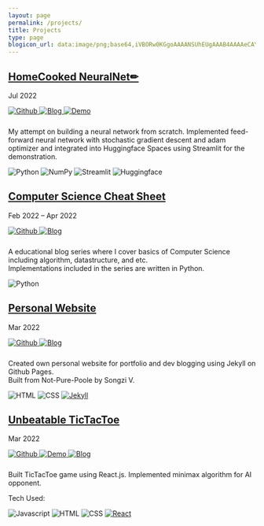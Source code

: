 ```yaml
---
layout: page
permalink: /projects/
title: Projects
type: page
blogicon_url: data:image/png;base64,iVBORw0KGgoAAAANSUhEUgAAAB4AAAAeCAYAAAA7MK6iAAAABmJLR0QA/wD/AP+gvaeTAAAAr0lEQVRIie2WYQ7CIAyFW7NjGA9ivMDisdGT4D2ePxYW1FKR0QgZ7ycj72t5NIxoaFcCcAXwQH15AHPM4jewJ6KjUV+emU8pMIygC4x55R0sQZr+Bp6kxfhIakiKcH9HrYIBOGEmXfT9rsyu07xLOo7zOiv7LpqJOMe5l+vb3AcfybfPjM3AqXpqgEfGL2o545uyL7/A0FJBMT/7tvUsWv+JEH12rGW2VVUu5VA/egKGCwNebMCA2gAAAABJRU5ErkJggg==
---
```


<!--HomeCooked NeuralNet-->
<section class="post-entry">
	<!--project header-->
	<div>
		<a href ="https://huggingface.co/spaces/kwangjong/homecooked-nn">
  		<h2 class ="post-title badge">HomeCooked NeuralNet✏</h2>
  	</a>
		<p class ="badge-right">Jul 2022</p>
	</div>
	<!--links-->
	<div style ="height: 28px;">
		<!--github-->
		<a href ="https://github.com/Kwangjong/homecooked-nn">
			<img class ="badge-right" alt="Github" src ="https://img.shields.io/badge/Github-181717.svg?&style=flat&logo=Github&logoColor=white"> 
		</a>
		<!--blog-->
		<a href ="/2022/07/09/homecooked-nn/">
			<img class ="badge-right" alt="Blog" src ="https://img.shields.io/badge/Blog-42cf8d.svg?&style=flat&logo={{page.blogicon_url}}"> 
		</a>
		<!--demo-->
		<a href ="https://huggingface.co/spaces/kwangjong/homecooked-nn">
			<img class ="badge-right" alt="Demo" src ="https://img.shields.io/badge/%F0%9F%A4%97%20Demo-blue?&style=flat"> 
		</a>
	</div>
	<!--description-->
	<div>
  	<p>
  		My attempt on building a neural network from scratch. Implemented feed-forward neural network with stochastic gradient descent and adam optimizer and integrated into Huggingface Spaces using Streamlit for the demonstration.
  	</p>
  </div>
  <!--tech-->
  <div>
		<img class ="badge" alt="Python" src ="https://img.shields.io/badge/Python-3776AB.svg?&style=flat&logo=Python&logoColor=white"/>
		<img class ="badge" alt="NumPy" src ="https://img.shields.io/badge/NumPy-013243.svg?&style=flat&logo=NumPy&logoColor=white"/>
		<img class ="badge" alt="Streamlit" src ="https://img.shields.io/badge/Streamlit-FF4B4B.svg?&style=flat&logo=Streamlit&logoColor=white"/> 
		<img class ="badge" alt="Huggingface" src ="https://img.shields.io/badge/%F0%9F%A4%97%20Hugging%20Face-Spaces-blue"/> 
	</div>
</section>

<!--CSCheatSheet-->
<section class="post-entry">
	<!--project header-->
	<div>
		<a href ="/cscheatsheet">
  		<h2 class ="post-title badge">Computer Science Cheat Sheet</h2>
  	</a>
		<p class ="badge-right">Feb 2022 – Apr 2022</p>
	</div>
	<!--links-->
	<div style ="height: 28px;">
		<a href ="https://github.com/Kwangjong/CSCheatSheet">
			<img class ="badge-right" alt="Github" src ="https://img.shields.io/badge/Github-181717.svg?&style=flat&logo=Github&logoColor=white"> 
		</a>
		<a href ="/cscheatsheet">
			<img class ="badge-right" alt="Blog" src ="https://img.shields.io/badge/Blog-42cf8d.svg?&style=flat&logo={{page.blogicon_url}}"> 
		</a>
	</div>
	<!--description-->
	<div>
  	<p>
  		A educational blog series where I cover basics of Computer Science including algorithm, datastructure, and etc. <br/>
  		Implementations included in the series are written in Python.
  	</p>
  </div>
  <!--tech-->
  <div>
		<img class ="badge" alt="Python" src ="https://img.shields.io/badge/Python-3776AB.svg?&style=flat&logo=Python&logoColor=white"/> 
	</div>
</section>


<!--website-->
<section class="post-entry">
	<!--project header-->
	<div>
		<a href ="/">
  		<h2 class ="post-title badge">Personal Website</h2>
  	</a>
		<p class ="badge-right">Mar 2022</p>
	</div>
	<!--links-->
	<div style ="height: 28px;">
		<a href ="https://github.com/Kwangjong/kwangjong.github.io">
			<img class ="badge-right" alt="Github" src ="https://img.shields.io/badge/Github-181717.svg?&style=flat&logo=Github&logoColor=white"> 
		</a>
		<a href ="/">
			<img class ="badge-right" alt="Blog" src ="https://img.shields.io/badge/Blog-42cf8d.svg?&style=flat&logo={{page.blogicon_url}}"> 
		</a>
	</div>
	<!--description-->
  <p>
  	Created own personal website for portfolio and dev blogging using Jekyll on Github Pages.<br/>
  	Built from Not-Pure-Poole by Songzi V.
  </p>
  <!--tech-->
  <div>
		<img class ="badge" alt="HTML" src ="https://img.shields.io/badge/HTML-E34F26.svg?&style=flat&logo=HTML5&logoColor=white"/> 
  	<img class ="badge" alt="CSS" src ="https://img.shields.io/badge/CSS-1572B6.svg?&style=flat&logo=CSS3&logoColor=white"/> 
  	<a href ="https://jekyllrb.com/">
  		<img class ="badge" alt="Jekyll" src ="https://img.shields.io/badge/Jekyll-CC0000.svg?&style=flat&logo=Jekyll&logoColor=white"/> 
  	</a>
  </div>
 </section>


<!--unbeatable tictactoe-->
<section class="post-entry">
	<!--project header-->
	<div>
		<a href ="/2022/03/17/minimax/">
  		<h2 class ="post-title badge">Unbeatable TicTacToe</h2>
  	</a>
		<p class ="badge-right">Mar 2022</p>
	</div>
	<!--links-->
	<div style ="height: 28px;">
		<a href ="https://github.com/Kwangjong/Unbeatable-TicTacToe">
			<img class ="badge-right" alt="Github" src ="https://img.shields.io/badge/Github-181717.svg?&style=flat&logo=Github&logoColor=white"> 
		</a>
		<a href ="/">
			<img class ="badge-right" alt="Demo" src ="https://img.shields.io/badge/Demo-61DAFB.svg?&style=flat&logo=React&logoColor=white"> 
		</a>
		<a href ="/2022/03/17/minimax/">
			<img class ="badge-right" alt="Blog" src ="https://img.shields.io/badge/Blog-42cf8d.svg?&style=flat&logo={{page.blogicon_url}}"> 
		</a>
	</div>
	<!--description-->
  <p>
  	Built TicTacToe game using React.js. Implemented minimax algorithm for AI opponent.
  </p>
  <!--tech-->
  <div>
  	<p class ="no-margin">Tech Used: </p>
		<img class ="badge" alt="Javascript" src ="https://img.shields.io/badge/Javascript-F7DF1E.svg?&style=flat&logo=Javascript&logoColor=white"/> 
  	<img class ="badge" alt="HTML" src ="https://img.shields.io/badge/HTML-E34F26.svg?&style=flat&logo=HTML5&logoColor=white"/> 
	  <img class ="badge" alt="CSS" src ="https://img.shields.io/badge/CSS-1572B6.svg?&style=flat&logo=CSS3&logoColor=white"/> 
	  <a href ="https://reactjs.org/">
	  	<img class ="badge" alt="React" src ="https://img.shields.io/badge/React-61DAFB.svg?&style=flat&logo=React&logoColor=white"/>
	  </a>
	</div>
</section>


<!--
<!~~ScreenLock>
<section class="post-entry">
	<!~~project header~~>
	<div>
  	<h2 class ="post-title badge" >Screen Lock</h2>
		<p class ="badge-right">Feb 2019</p>
	</div>
	<!~~links~~>
	<div style ="height: 28px;">
		<a href ="https://github.com/Kwangjong/ScreenLock">
			<img class ="badge-right" alt="Github" src ="https://img.shields.io/badge/Github-181717.svg?&style=flat&logo=Github&logoColor=white"> 
		</a>
		<a href ="https://play.google.com/store/apps/details?id=cs.kj.choi.screentouchoff">
			<img class ="badge-right" alt="PlayStore" src ="https://img.shields.io/badge/PlayStore-009382.svg?&style=flat&logo=GooglePlay&logoColor=white"> 
		</a>
	</div>
	<!~~description~~>
  <p>
  	Developed a screensaver application for android.<br/>
  	The application prevents unnecessary touch input and saves battery by drawing screen overlay over the entire screen and dimming the display brightness.<br/>
  	It also utilizes the proximity sensor to prevent screen-saver from unlocking inside your pocket.
  </p>
  <!~~tech~~>
  <div>
  	<p class ="no-margin">Tech Used: </p>
		<img class ="badge" alt="Java" src ="https://img.shields.io/badge/Java-007396.svg?&style=flat&logo=Java&logoColor=white"/> 
  	<img class ="badge" alt="AndroidStudio" src ="https://img.shields.io/badge/AndroidStudio-3DDC84.svg?&style=flat&logo=AndroidStudio&logoColor=white"/>
	</div>
</section>


<!~~Simple Calculator~~>
<section class="post-entry">
	<!~~project header~~>
	<div>
  	<h2 class ="post-title badge">Simple Calculator</h2>
		<p class ="badge-right">Mar 2018</p>
	</div>
	<!~~links~~>
	<div style ="height: 28px;">
		<a href ="https://github.com/Kwangjong/Simple-Calculator">
			<img class ="badge-right" alt="Github" src ="https://img.shields.io/badge/Github-181717.svg?&style=flat&logo=Github&logoColor=white"> 
		</a>
	</div>
	<!~~description~~>
  <p>
  	Implemented GUI calculator using Java and Processing library.
  </p>
  <!~~tech~~>
  <div>
  	<p class ="no-margin">Tech Used: </p>
		<img class ="badge" alt="Java" src ="https://img.shields.io/badge/Java-007396.svg?&style=flat&logo=Java&logoColor=white"/> 
		<a href ="https://processing.org/reference/libraries/">
  		<img class ="badge" alt="Processing" src ="https://img.shields.io/badge/Processing-005bf9.svg?&style=flat&logo=Processing%20Foundation&logoColor=white"/>
  	</a>
	</div>
</section>
-->
